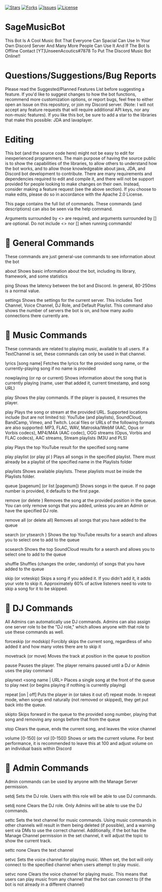[![Stars](https://img.shields.io/github/stars/UnseenAcoustics/SageMusicBot.svg)](https://github.com/UnseenAcoustics/SageMusicBot/stargazers) [![Forks](https://img.shields.io/github/forks/UnseenAcoustics/SageMusicBot.svg)](https://github.com/UnseenAcoustics/SageMusicBot/network/members) [![Issues](https://img.shields.io/github/issues/UnseenAcoustics/SageMusicBot.svg)](https://github.com/UnseenAcoustics/SageMusicBot/issues) [![License](https://img.shields.io/github/license/UnseenAcoustics/SageMusicBot.svg)](https://github.com/UnseenAcoustics/SageMusicBot/blob/master/LICENSE)

# SageMusicBot
This Bot Is A Cool Music Bot That Everyone Can Spacial Can Use In Your Own Discord Server And Many More People Can Use It And If The Bot Is Offline Contact [YT]UnseenAcoutics#7878 To Put The Discord Music Bot Online!!

# Questions/Suggestions/Bug Reports
Please read the Suggested/Planned Features List before suggesting a feature. If you'd like to suggest changes to how the bot functions, recommend more customization options, or report bugs, feel free to either open an Issue on this repository, or join my Discord server. (Note: I will not accept any feature requests that will require additional API keys, nor any non-music features). If you like this bot, be sure to add a star to the libraries that make this possible: JDA and lavaplayer.

# Editing
This bot (and the source code here) might not be easy to edit for inexperienced programmers. The main purpose of having the source public is to show the capabilities of the libraries, to allow others to understand how the bot works, and to allow those knowledgeable about java, JDA, and Discord bot development to contribute. There are many requirements and dependencies required to edit and compile it, and there will not be support provided for people looking to make changes on their own. Instead, consider making a feature request (see the above section). If you choose to make edits, please do so in accordance with the Apache 2.0 License.

This page contains the full list of commands. These commands (and descriptions) can also be seen via the help command.

Arguments surrounded by <> are required, and arguments surrounded by [] are optional. Do not include <> nor [] when running commands!

# 📜 General Commands
These commands are just general-use commands to see information about the bot

about
Shows basic information about the bot, including its library, framework, and some statistics

ping
Shows the latency between the bot and Discord. In general, 80-250ms is a normal value.

settings
Shows the settings for the current server. This includes Text Channel, Voice Channel, DJ Role, and Default Playlist. This command also shows the number of servers the bot is on, and how many audio connections there currently are.

# 📜 Music Commands
These commands are related to playing music, available to all users. If a TextChannel is set, these commands can only be used in that channel.

lyrics [song name]
Fetches the lyrics for the provided song name, or the currently-playing song if no name is provided

nowplaying (or np or current)
Shows information about the song that is currently playing (name, user that added it, current timestamp, and song URL)

play
Shows the play commands. If the player is paused, it resumes the player. 

play <URL>
Plays the song or stream at the provided URL. Supported locations include (but are not limited to): YouTube (and playlists), SoundCloud, BandCamp, Vimeo, and Twitch. Local files or URLs of the following formats are also supported: MP3, FLAC, WAV, Matroska/WebM (AAC, Opus or Vorbis codecs), MP4/M4A (AAC codec), OGG streams (Opus, Vorbis and FLAC codecs), AAC streams, Stream playlists (M3U and PLS)

play <song name>
Plays the top YouTube result for the specified song name

play playlist <playlistname> (or play pl <playlistname>)
Plays all songs in the specified playlist. There must already be a playlist of the specified name in the Playlists folder

playlists
Shows available playlists. These playlists must be inside the Playlists folder.

queue [pagenum] (or list [pagenum])
Shows songs in the queue. If no page number is provided, it defaults to the first page.

remove <songnum> (or delete <songnum>)
Removes the song at the provided position in the queue. You can only remove songs that you added, unless you are an Admin or have the specified DJ role.

remove all (or delete all)
Removes all songs that you have added to the queue

search <query> (or ytsearch <query>)
Shows the top YouTube results for a search and allows you to select one to add to the queue

scsearch <query>
Shows the top SoundCloud results for a search and allows you to select one to add to the queue

shuffle
Shuffles (changes the order, randomly) of songs that you have added to the queue

skip (or voteskip)
Skips a song if you added it. If you didn't add it, it adds your vote to skip it. Approximately 60% of active listeners need to vote to skip a song for it to be skipped.

# 📜 DJ Commands
All Admins can automatically use DJ commands. Admins can also assign one server role to be the "DJ role," which allows anyone with that role to use these commands as well.

forceskip (or modskip)
Forcibly skips the current song, regardless of who added it and how many votes there are to skip it

movetrack <from> <to> (or move)
Moves the track at position in the queue to position

pause
Pauses the player. The player remains paused until a DJ or Admin uses the play command

playnext <song name | URL>
Places a single song at the front of the queue to play next (or begins playing if nothing is currently playing)

repeat [on | off]
Puts the player in (or takes it out of) repeat mode. In repeat mode, when songs end naturally (not removed or skipped), they get put back into the queue.

skipto <position>
Skips forward in the queue to the provided song number, playing that song and removing any songs before that from the queue

stop
Clears the queue, ends the current song, and leaves the voice channel

volume [0-150] (or vol [0-150])
Shows or sets the current volume. For best performance, it is recommended to leave this at 100 and adjust volume on an individual basis within Discord

# 📜 Admin Commands
Admin commands can be used by anyone with the Manage Server permission.

setdj <rolename>
Sets the DJ role. Users with this role will be able to use DJ commands.

setdj none
Clears the DJ role. Only Admins will be able to use the DJ commands.

settc <channel>
Sets the text channel for music commands. Using music commands in other channels will result in them being deleted (if possible), and a warning sent via DMs to use the correct channel. Additionally, if the bot has the Manage Channel permission in the set channel, it will adjust the topic to show the current track.

settc none
Clears the text channel

setvc <channel>
Sets the voice channel for playing music. When set, the bot will only connect to the specified channel when users attempt to play music.

setvc none
Clears the voice channel for playing music. This means that users can play music from any channel that the bot can connect to (if the bot is not already in a different channel)
